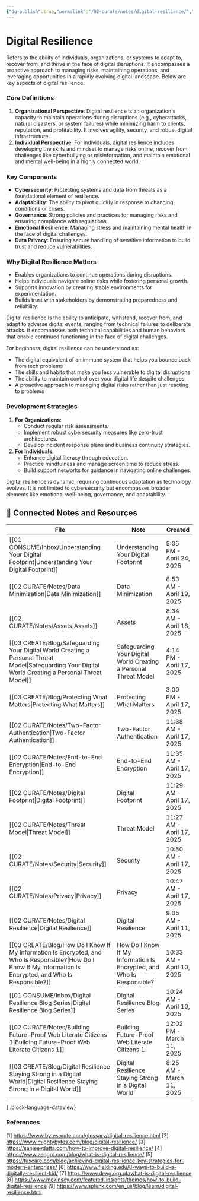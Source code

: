 ```yaml
---
{"dg-publish":true,"permalink":"/02-curate/notes/digital-resilience/","title":"Digital Resilience","tags":["digital-resilience"]}
---
```


# Digital Resilience

Refers to the ability of individuals, organizations, or systems to adapt to, recover from, and thrive in the face of digital disruptions. It encompasses a proactive approach to managing risks, maintaining operations, and leveraging opportunities in a rapidly evolving digital landscape. Below are key aspects of digital resilience:

### **Core Definitions**
1. **Organizational Perspective**: Digital resilience is an organization's capacity to maintain operations during disruptions (e.g., cyberattacks, natural disasters, or system failures) while minimizing harm to clients, reputation, and profitability. It involves agility, security, and robust digital infrastructure.
2. **Individual Perspective**: For individuals, digital resilience includes developing the skills and mindset to manage risks online, recover from challenges like cyberbullying or misinformation, and maintain emotional and mental well-being in a highly connected world.

### **Key Components**
- **Cybersecurity**: Protecting systems and data from threats as a foundational element of resilience.
- **Adaptability**: The ability to pivot quickly in response to changing conditions or crises.
- **Governance**: Strong policies and practices for managing risks and ensuring compliance with regulations.
- **Emotional Resilience**: Managing stress and maintaining mental health in the face of digital challenges.
- **Data Privacy**: Ensuring secure handling of sensitive information to build trust and reduce vulnerabilities.

### **Why Digital Resilience Matters**
- Enables organizations to continue operations during disruptions.
- Helps individuals navigate online risks while fostering personal growth.
- Supports innovation by creating stable environments for experimentation.
- Builds trust with stakeholders by demonstrating preparedness and reliability.

Digital resilience is the ability to anticipate, withstand, recover from, and adapt to adverse digital events, ranging from technical failures to deliberate attacks. It encompasses both technical capabilities and human behaviors that enable continued functioning in the face of digital challenges.

For beginners, digital resilience can be understood as:
- The digital equivalent of an immune system that helps you bounce back from tech problems
- The skills and habits that make you less vulnerable to digital disruptions
- The ability to maintain control over your digital life despite challenges
- A proactive approach to managing digital risks rather than just reacting to problems
### **Development Strategies**
1. **For Organizations**:
   - Conduct regular risk assessments.
   - Implement robust cybersecurity measures like zero-trust architectures.
   - Develop incident response plans and business continuity strategies.
1. **For Individuals**:
   - Enhance digital literacy through education.
   - Practice mindfulness and manage screen time to reduce stress.
   - Build support networks for guidance in navigating online challenges.

Digital resilience is dynamic, requiring continuous adaptation as technology evolves. It is not limited to cybersecurity but encompasses broader elements like emotional well-being, governance, and adaptability.

## 📄 Connected Notes and Resources

| File                                                                                                                                                               | Note                                                                  | Created                   |
| ------------------------------------------------------------------------------------------------------------------------------------------------------------------ | --------------------------------------------------------------------- | ------------------------- |
| [[01 CONSUME/Inbox/Understanding Your Digital Footprint\|Understanding Your Digital Footprint]]                                                                 | Understanding Your Digital Footprint                                  | 5:05 PM - April 24, 2025  |
| [[02 CURATE/Notes/Data Minimization\|Data Minimization]]                                                                                                        | Data Minimization                                                     | 8:53 AM - April 19, 2025  |
| [[02 CURATE/Notes/Assets\|Assets]]                                                                                                                              | Assets                                                                | 8:34 AM - April 18, 2025  |
| [[03 CREATE/Blog/Safeguarding Your Digital World Creating a Personal Threat Model\|Safeguarding Your Digital World Creating a Personal Threat Model]]           | Safeguarding Your Digital World Creating a Personal Threat Model      | 4:14 PM - April 17, 2025  |
| [[03 CREATE/Blog/Protecting What Matters\|Protecting What Matters]]                                                                                             | Protecting What Matters                                               | 3:00 PM - April 17, 2025  |
| [[02 CURATE/Notes/Two-Factor Authentication\|Two-Factor Authentication]]                                                                                        | Two-Factor Authentication                                             | 11:38 AM - April 17, 2025 |
| [[02 CURATE/Notes/End-to-End Encryption\|End-to-End Encryption]]                                                                                                | End-to-End Encryption                                                 | 11:35 AM - April 17, 2025 |
| [[02 CURATE/Notes/Digital Footprint\|Digital Footprint]]                                                                                                        | Digital Footprint                                                     | 11:29 AM - April 17, 2025 |
| [[02 CURATE/Notes/Threat Model\|Threat Model]]                                                                                                                  | Threat Model                                                          | 11:27 AM - April 17, 2025 |
| [[02 CURATE/Notes/Security\|Security]]                                                                                                                          | Security                                                              | 10:50 AM - April 17, 2025 |
| [[02 CURATE/Notes/Privacy\|Privacy]]                                                                                                                            | Privacy                                                               | 10:47 AM - April 17, 2025 |
| [[02 CURATE/Notes/Digital Resilience\|Digital Resilience]]                                                                                                      | Digital Resilience                                                    | 9:05 AM - April 11, 2025  |
| [[03 CREATE/Blog/How Do I Know If My Information Is Encrypted, and Who Is Responsible?\|How Do I Know If My Information Is Encrypted, and Who Is Responsible?]] | How Do I Know If My Information Is Encrypted, and Who Is Responsible? | 10:33 AM - April 10, 2025 |
| [[01 CONSUME/Inbox/Digital Resilience Blog Series\|Digital Resilience Blog Series]]                                                                             | Digital Resilience Blog Series                                        | 10:24 AM - April 10, 2025 |
| [[02 CURATE/Notes/Building Future-Proof Web Literate Citizens 1\|Building Future-Proof Web Literate Citizens 1]]                                                | Building Future-Proof Web Literate Citizens 1                         | 12:02 PM - March 11, 2025 |
| [[03 CREATE/Blog/Digital Resilience Staying Strong in a Digital World\|Digital Resilience Staying Strong in a Digital World]]                                   | Digital Resilience Staying Strong in a Digital World                  | 8:25 AM - March 11, 2025  |

{ .block-language-dataview}


### References
[1] https://www.bytesroute.com/glossary/digital-resilience.html
[2] https://www.mightybytes.com/blog/digital-resilience/
[3] https://sanjeevdatta.com/how-to-improve-digital-resilience/
[4] https://www.zengrc.com/blog/what-is-digital-resilience/
[5] https://tuxcare.com/blog/achieving-digital-resilience-key-strategies-for-modern-enterprises/
[6] https://www.fielding.edu/8-ways-to-build-a-digitally-resilient-kid/
[7] https://www.drwg.org.uk/what-is-digital-resilience
[8] https://www.mckinsey.com/featured-insights/themes/how-to-build-digital-resilience
[9] https://www.splunk.com/en_us/blog/learn/digital-resilience.html


